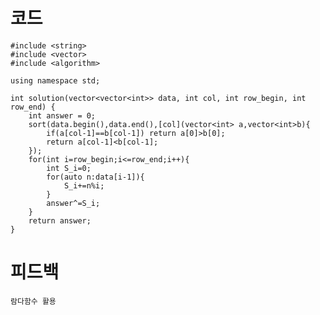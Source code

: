 # 코드

    #include <string>
    #include <vector>
    #include <algorithm>

    using namespace std;

    int solution(vector<vector<int>> data, int col, int row_begin, int row_end) {
        int answer = 0;
        sort(data.begin(),data.end(),[col](vector<int> a,vector<int>b){
            if(a[col-1]==b[col-1]) return a[0]>b[0];
            return a[col-1]<b[col-1];
        });
        for(int i=row_begin;i<=row_end;i++){
            int S_i=0;
            for(auto n:data[i-1]){
                S_i+=n%i;
            }
            answer^=S_i;
        }
        return answer;
    }

# 피드백

    람다함수 활용